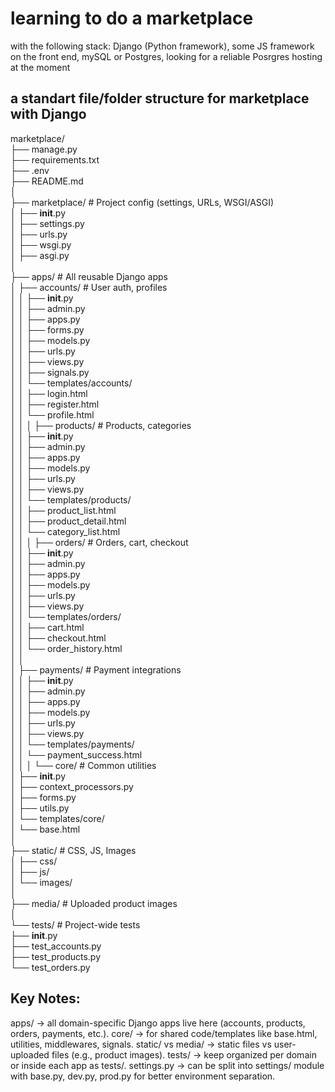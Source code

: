 # learning to do a marketplace 
with the following stack: Django (Python framework), some JS framework on the front end, mySQL or Postgres, looking for a reliable Posrgres hosting at the moment  
## a standart file/folder structure for marketplace with Django 
marketplace/  
├── manage.py  
├── requirements.txt  
├── .env  
├── README.md  
│  
├── marketplace/   # Project config (settings, URLs, WSGI/ASGI)  
│   ├── __init__.py  
│   ├── settings.py  
│   ├── urls.py  
│   ├── wsgi.py  
│   ├── asgi.py  
│  
├── apps/                       # All reusable Django apps  
│   ├── accounts/               # User auth, profiles  
│   │   ├── __init__.py  
│   │   ├── admin.py  
│   │   ├── apps.py  
│   │   ├── forms.py  
│   │   ├── models.py  
│   │   ├── urls.py  
│   │   ├── views.py  
│   │   ├── signals.py  
│   │   └── templates/accounts/  
│   │       ├── login.html  
│   │       ├── register.html  
│   │       └── profile.html  
│   │
│   ├── products/               # Products, categories  
│   │   ├── __init__.py  
│   │   ├── admin.py  
│   │   ├── apps.py  
│   │   ├── models.py  
│   │   ├── urls.py  
│   │   ├── views.py  
│   │   └── templates/products/  
│   │       ├── product_list.html  
│   │       ├── product_detail.html  
│   │       └── category_list.html  
│   │
│   ├── orders/                 # Orders, cart, checkout  
│   │   ├── __init__.py  
│   │   ├── admin.py  
│   │   ├── apps.py  
│   │   ├── models.py  
│   │   ├── urls.py  
│   │   ├── views.py  
│   │   └── templates/orders/  
│   │       ├── cart.html  
│   │       ├── checkout.html  
│   │       └── order_history.html  
│   │  
│   ├── payments/               # Payment integrations  
│   │   ├── __init__.py  
│   │   ├── admin.py  
│   │   ├── apps.py  
│   │   ├── models.py  
│   │   ├── urls.py  
│   │   ├── views.py  
│   │   └── templates/payments/  
│   │       └── payment_success.html  
│   │
│   └── core/                   # Common utilities  
│       ├── __init__.py  
│       ├── context_processors.py  
│       ├── forms.py  
│       ├── utils.py  
│       └── templates/core/  
│           └── base.html  
│  
├── static/                     # CSS, JS, Images  
│   ├── css/  
│   ├── js/  
│   └── images/  
│  
├── media/                      # Uploaded product images  
│  
└── tests/                      # Project-wide tests  
    ├── __init__.py  
    ├── test_accounts.py  
    ├── test_products.py  
    └── test_orders.py  

## Key Notes:
apps/ → all domain-specific Django apps live here (accounts, products, orders, payments, etc.).
core/ → for shared code/templates like base.html, utilities, middlewares, signals.
static/ vs media/ → static files vs user-uploaded files (e.g., product images).
tests/ → keep organized per domain or inside each app as tests/.
settings.py → can be split into settings/ module with base.py, dev.py, prod.py for better environment separation.
